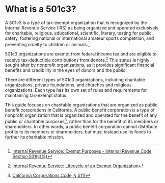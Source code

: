 # What is a 501c3?

A 501c3 is a type of tax-exempt organization that is recognized by the Internal Revenue Service (IRS) as being organized and operated exclusively for charitable, religious, educational, scientific, literary, testing for public safety, fostering national or international amateur sports competition, and preventing cruelty to children or animals.[^1]

501c3 organizations are exempt from federal income tax and are eligible to receive tax-deductible contributions from donors.[^2] This status is highly sought after by nonprofit organizations, as it provides significant financial benefits and credibility in the eyes of donors and the public.

There are different types of 501c3 organizations, including charitable organizations, private foundations, and churches and religious organizations. Each type has its own set of rules and requirements for maintaining tax-exempt status.

This guide focuses on charitable organizations that are organized as public benefit corporations in California. A public benefit corporation is a type of nonprofit organization that is organized and operated for the benefit of any public or charitable purposes[^3], rather than for the benefit of its members or shareholders. In other words, a public benefit corporation cannot distribute profits to its members or shareholders, but must instead use its funds to further its charitable mission.

[^1]: [Internal Revenue Service: Exempt Purposes - Internal Revenue Code Section 501(c)(3)](https://www.irs.gov/charities-non-profits/charitable-organizations/exempt-purposes-internal-revenue-code-section-501c3)
[^2]: [Internal Revenue Service: Lifecycle of an Exempt Organization](https://www.irs.gov/charities-non-profits/life-cycle-of-an-exempt-organization)
[^3]: [California Corporations Code, § 5111](https://leginfo.legislature.ca.gov/faces/codes_displayText.xhtml?lawCode=CORP&division=2.&title=1.&part=2.&chapter=1.&article=1.)
